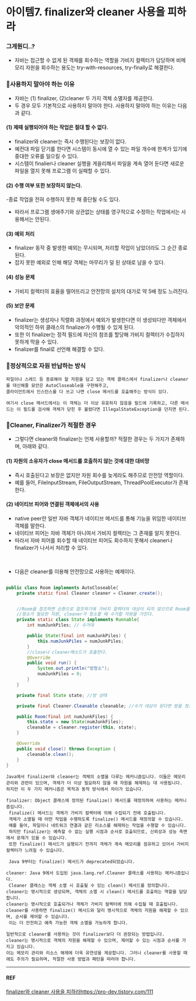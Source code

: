 # 아이템7. finalizer와 cleaner 사용을 피하라


### 그게뭔디..? 
- 자바는 접근할 수 없게 된 객체를 회수하는 역할을 가비지 컬렉터가 담당하며 비메모리 자원을 회수하는 용도는 try-with-resources, try-finally로 해결한다.

### 📌사용하지 말아야 하는 이유
- 자바는 (1) finalizer, (2)cleaner 두 가지 객체 소멸자를 제공한다. 
- 두 경우 모두 기본적으로 사용하지 말아야 한다. 사용하지 말아야 하는 이유는 다음과 같다.

#### (1) 제때 실행되어야 하는 작업은 절대 할 수 없다.

 - finalizer와 cleaner는 즉시 수행된다는 보장이 없다. 
 - 예컨대 파일 닫기를 한다면 시스템이 동시에 열 수 있는 파일 개수에 한계가 있기에 중대한 오류를 일으킬 수 있다.
 - 시스템이 finalier나 cleaner 실행을 게을리해서 파일을 계속 열어 둔다면 새로운 파일을 열지 못해 프로그램 이 실패할 수 있다.

#### (2) 수행 여부 또한 보장하지 않는다.
 -종료 작업을 전혀 수행하지 못한 채 중단될 수도 있다. 
 - 따라서 프로그램 생애주기와 상관없는 상태를 영구적으로 수정하는 작업에서는 사용해서는 안된다.

#### (3) 예외 처리
 - finalizer 동작 중 발생한 예외는 무시되며, 처리할 작업이 남았더라도 그 순간 종료된다.
 - 잡지 못한 예외로 인해 해당 객체는 마무리가 덜   된 상태로 남을 수 있다.

#### (4) 성능 문제
 - 가비지 컬렉터의 효율을 떨어뜨리고 안전망의 설치의 대가로 약 5배 정도 느려진다.

#### (5) 보안 문제
 - finalizer는 생성자나 직렬화 과정에서 예외가 발생한다면 이 생성되다만 객체에서 악의적인 하위 클래스의 finalizer가 수행될 수 있게 된다.
 - 또한 이 finalizer는 정적 필드에 자신의 참조를 할당해 가비지 컬렉터가 수집하지 못하게 막을 수 있다.
 - finalizer를 final로 선언해 해결할 수 있다.

### 📌정상적으로 자원 반납하는 방식

```
파일이나 스레드 등 종료해야 할 자원을 담고 있는 객체 클래스에서 finalizer나 cleaner를 대신해줄 묘안은 AutoCloseable을 구현해주고,
클라이언트에서 인스턴스를 다 쓰고 나면 close 메서드를 호출해주는 방식이 있다.

여기서 close 메서드에서는 이 객체는 더 이상 유효하지 않음을 필드에 기록하고, 다른 메서드는 이 필드를 검사해 객체가 닫힌 후 불렸다면 IllegalStateException을 던지면 된다.

```
### 📌Cleaner, Finalizer가 적절한 경우
- 그렇다면 cleaner와 finalizer는 언제 사용할까? 적절한 경우는 두 가지가 존재하며, 아래와 같다.

#### (1) 자원의 소유자가 close 메서드를 호출하지 않는 것에 대한 대비망
- 즉시 호출된다고 보장은 없지만 자원 회수를 늦게라도 해주므로 안전망 역할이다.
- 예를 들어, FileInputStream, FileOutputStream, ThreadPoolExecutor가 존재한다.

#### (2) 네이티브 피어와 연결된 객체에서의 사용
- native peer란 일반 자바 객체가 네이티브 메서드를 통해 기능을 위임한 네이티브 객체를 말한다.
- 네이티브 피어는 자바 객체가 아니여서 가비지 컬렉터는 그 존재를 알지 못한다.
- 따라서 자바 피어를 회수할 때 네이티브 피어도 회수하지 못해서 cleaner나 finalizer가 나서서 처리할 수 있다.

<br>

- 다음은 cleaner를 이용해 안전망으로 사용하는 예제이다.
``` java

public class Room implements AutoCloseable{
    private static final Cleaner cleaner = Cleaner.create();


    //Room을 참조하면 순환으로 참조하기에 가비지 컬렉터의 대상이 되지 않으므로 Room을 참조해서는 안된다.
    //청소가 필요한 자원, cleaner가 청소할 때 수거할 자원을 가진다.
    private static class State implements Runnable{
        int numJunkPiles; // 수거대

        public State(final int numJunkPiles) {
            this.numJunkPiles = numJunkPiles;
        }
        //close나 cleaner메소드가 호출한다.
        @Override
        public void run() {
            System.out.println("방청소");
            numJunkPiles = 0;
        }
    }

    private final State state; //방 상태

    private final Cleaner.Cleanable cleanable; //수거 대상이 된다면 방을 청소한다.

    public Room(final int numJunkFiles) {
        this.state = new State(numJunkFiles);
        cleanable = cleaner.register(this, state); 
    }

    @Override
    public void close() throws Exception {
        cleanable.clean();
    }
}

```


```
Java에서 finalizer와 cleaner는 객체의 소멸을 다루는 메커니즘입니다. 이들은 메모리 관리와 관련이 있으며, 객체가 더 이상 필요하지 않을 때 자원을 해제하는 데 사용됩니다.
하지만 이 두 가지 메커니즘은 목적과 동작 방식에서 차이가 있습니다.

finalizer: Object 클래스에 정의된 finalize() 메서드를 재정의하여 사용하는 메커니즘입니다.
 finalize() 메서드는 객체가 가비지 컬렉터에 의해 수집되기 전에 호출됩니다.
 객체가 소멸될 때 어떤 작업을 수행하도록 finalize() 메서드를 재정의할 수 있습니다.
 예를 들어, 파일이나 네트워크 연결과 같은 리소스를 해제하는 작업을 수행할 수 있습니다.
 하지만 finalizer는 예측할 수 없는 실행 시점과 순서로 호출되므로, 신뢰성과 성능 측면에서 문제가 있을 수 있습니다.
 또한 finalize() 메서드가 실행되기 전까지 객체가 계속 메모리를 점유하고 있어서 가비지 컬렉터가 느려질 수 있습니다.

 Java 9부터는 finalize() 메서드가 deprecated되었습니다.

cleaner: Java 9에서 도입된 java.lang.ref.Cleaner 클래스를 사용하는 메커니즘입니다.
 Cleaner 클래스는 객체 소멸 시 호출될 수 있는 clean() 메서드를 정의합니다.
cleaner는 명시적으로 생성되며, 객체의 소멸 시 clean() 메서드를 호출하는 역할을 담당합니다.
cleaner는 명시적으로 호출되거나 객체가 가비지 컬렉터에 의해 수집될 때 호출됩니다.
cleaner를 사용하면 finalize() 메서드와 달리 명시적으로 객체의 자원을 해제할 수 있으며, 순서를 제어할 수 있습니다.
 이는 더 안전하고 예측 가능한 객체 소멸을 가능하게 합니다.

일반적으로 cleaner를 사용하는 것이 finalizer보다 더 권장되는 방법입니다.
cleaner는 명시적으로 객체의 자원을 해제할 수 있으며, 제어할 수 있는 시점과 순서를 가지고 있습니다.
이는 메모리 관리와 리소스 해제에 더욱 유연성을 제공합니다. 그러나 cleaner를 사용할 때에도 주의가 필요하며, 적절한 사용 방법과 패턴을 따라야 합니다.

```

<hr>

#### REF
[finalizer와 cleaner 사용을 피하라](https://pro-dev.tistory.com/111)https://pro-dev.tistory.com/111
